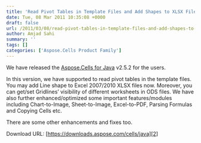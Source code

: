 ```yaml
---
title: 'Read Pivot Tables in Template Files and Add Shapes to XLSX Files using Java'
date: Tue, 08 Mar 2011 10:35:08 +0000
draft: false
url: /2011/03/08/read-pivot-tables-in-template-files-and-add-shapes-to-xlsx-files-using-aspose.cells-for-java-2.5.2/
author: Amjad Sahi
summary: ''
tags: []
categories: ['Aspose.Cells Product Family']
---
```


We have released the [Aspose.Cells for Java][1] v2.5.2 for the users.

In this version, we have supported to read pivot tables in the template files. You may add Line shape to Excel 2007/2010 XLSX files now. Moreover, you can get/set Gridlines’ visibility of different worksheets in ODS files. We have also further enhanced/optimized some important features/modules including Chart-to-Image, Sheet-to-Image, Excel-to-PDF, Parsing Formulas and Copying Cells etc.

There are some other enhancements and fixes too.

Download URL: [https://downloads.aspose.com/cells/java][2]




[1]: https://products.aspose.com/cells/java
[2]: https://downloads.aspose.com/cells/java




